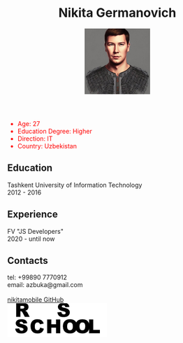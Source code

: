 <html lang="ru">
  <head>
    <meta charset="utf-8">
    <meta name="viewport" content="width=device-width, initial-scale=1.0">
    <link rel="stylesheet" href="./style.css">
      </head>
  <body>
     <header> <h1> Nikita Germanovich </h1>
    <img src="ava.jpg" alt="My Ava" width="150">
    </header>
    <main>
    <section> 
      <ul>
        <li style="color:red"> Age: 27 </li>
        <li style="color:red"> Education Degree: Higher </li>
        <li style="color:red"> Direction: IT </li>
        <li style="color:red"> Country: Uzbekistan </li>
      </ul>
    </section>
    <section>
      <h2> Education </h2>
      Tashkent University of Information Technology
      <br> 2012 - 2016
    </section>
        <section>
      <h2> Experience </h2>
          <span> FV "JS Developers" </span>
          <br> 2020 - until now
    </section>
    <section>
      <h2> Contacts </h2>
          tel: +99890 7770912
      <br> email: azbuka@gmail.com
          </section>
    </main>
    <footer>
    <section>
       <br> <a href="https://github.com/nikitamobile/"> nikitamobile GitHub <a>
         </section>
         <section>
         <img src="rs.png" alt="Logo" align="right|top">
              </section>
             </footer>
  </body>
</html>



